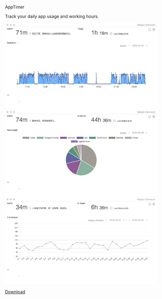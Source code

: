 

AppTimer

Track your daily app usage and working hours.

![](crash/0.jpg)
![](crash/1.jpg)
![](crash/2.jpg)

[Download](http://apptimer.fatecore.com)